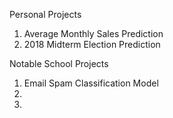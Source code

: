 Personal Projects
1. Average Monthly Sales Prediction
2. 2018 Midterm Election Prediction

Notable School Projects
1. Email Spam Classification Model
2. 
3.
